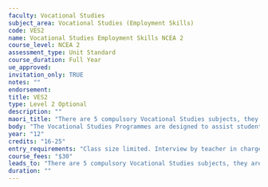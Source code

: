 ```yaml
---
faculty: Vocational Studies
subject_area: Vocational Studies (Employment Skills)
code: VES2
name: Vocational Studies Employment Skills NCEA 2
course_level: NCEA 2
assessment_type: Unit Standard
course_duration: Full Year
ue_approved: 
invitation_only: TRUE
notes: ""
endorsement: 
title: VES2
type: Level 2 Optional
description: ""
maori_title: "There are 5 compulsory Vocational Studies subjects, they are; English, Mathematics, Food Technology, Health and Employment Skills. Students choose 1 other option subject to make up the 6 lines."
body: "The Vocational Studies Programmes are designed to assist students to prepare for employment and to develop general post-school living skills. Students will spend time in the work force experiencing different work places and working with various industries of their choice. Students will enrol in the Gateway programme and have the additional benefit of gaining qualifications in the workplace."
year: "12"
credits: "16-25"
entry_requirements: "Class size limited. Interview by teacher in charge required."
course_fees: "$30"
leads_to: "There are 5 compulsory Vocational Studies subjects, they are; English, Mathematics, Food Technology, Health and Employment Skills. Students choose 1 other option subject to make up the 6 lines."
duration: ""
---
```


